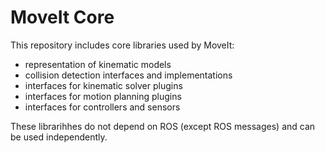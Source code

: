 # MoveIt Core

This repository includes core libraries used by MoveIt:
 - representation of kinematic models
 - collision detection interfaces and implementations
 - interfaces for kinematic solver plugins
 - interfaces for motion planning plugins
 - interfaces for controllers and sensors

These librarihhes do not depend on ROS (except ROS messages) and can be used independently.
